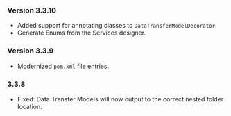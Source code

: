 ### Version 3.3.10

- Added support for annotating classes to `DataTransferModelDecorator`.
- Generate Enums from the Services designer.

### Version 3.3.9

- Modernized `pom.xml` file entries.

### 3.3.8

- Fixed: Data Transfer Models will now output to the correct nested folder location.